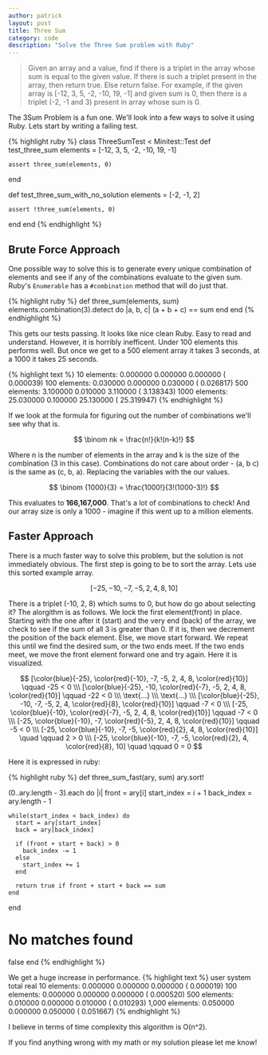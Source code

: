 ```yaml
---
author: patrick
layout: post
title: Three Sum
category: code
description: "Solve the Three Sum problem with Ruby"
---
```

> Given an array and a value, find if there is a triplet in the array whose sum
> is equal to the given value. If there is such a triplet present in the array,
> then return true. Else return false. For example, if the given array is [-12,
> 3, 5, -2, -10, 19, -1] and given sum is 0, then there is a triplet (-2, -1
> and 3) present in array whose sum is 0.

The 3Sum Problem is a fun one. We'll look into a few ways to solve it using
Ruby. Lets start by writing a failing test.

{% highlight ruby %}
class ThreeSumTest < Minitest::Test
  def test_three_sum
    elements = [-12, 3, 5, -2, -10, 19, -1]

    assert three_sum(elements, 0)
  end

  def test_three_sum_with_no_solution
    elements = [-2, -1, 2]

    assert !three_sum(elements, 0)
  end
end
{% endhighlight %}

## Brute Force Approach
One possible way to solve this is to generate every unique combination of
elements and see if any of the combinations evaluate to the given sum. Ruby's
`Enumerable` has a `#combination` method that will do just that.

{% highlight ruby %}
def three_sum(elements, sum)
  elements.combination(3).detect do |a, b, c|
    (a + b + c) == sum
  end
end
{% endhighlight %}

This gets our tests passing. It looks like nice clean Ruby. Easy to read and
understand. However, it is horribly inefficent. Under 100 elements this
performs well. But once we get to a 500 element array it takes 3 seconds, at a
1000 it takes 25 seconds.

{% highlight text %}
10 elements:   0.000000    0.000000   0.000000 (  0.000039)
100 elements:  0.030000    0.000000   0.030000 (  0.026817)
500 elements:  3.100000    0.010000   3.110000 (  3.138343)
1000 elements: 25.030000   0.100000  25.130000 ( 25.319947)
{% endhighlight %}

If we look at the formula for figuring out the number of combinations we'll see
why that is.

$$
\binom nk = \frac{n!}{k!(n-k)!}
$$

Where n is the number of elements in the array and k is the size of the
combination (3 in this case). Combinations do not care about order - (a, b c)
is the same as (c, b, a). Replacing the variables with the our values.

$$
\binom {1000}{3} = \frac{1000!}{3!(1000-3)!}
$$


This evaluates to **166,167,000**. That's a lot of combinations to check! And
our array size is only a 1000 - imagine if this went up to a million elements.


## Faster Approach
There is a much faster way to solve this problem, but the solution is not
immediately obvious. The first step is going to be to sort the array. Lets use
this sorted example array.

$$
[-25, -10, -7, -5, 2, 4, 8, 10]
$$

There is a triplet (-10, 2, 8) which sums to 0, but how do go about selecting
it? The alorgithm is as follows.  We lock the first element(front) in place.
Starting with the one after it (start) and the very end (back) of the array, we
check to see if the sum of all 3 is greater than 0. If it is, then we decrement
the position of the back element. Else, we move start forward. We repeat
this until we find the desired sum, or the two ends meet. If the two ends meet,
we move the front element forward one and try again. Here it is visualized.

$$
[\color{blue}{-25}, \color{red}{-10}, -7, -5, 2, 4, 8, \color{red}{10}] \qquad -25 < 0
\\\
[\color{blue}{-25}, -10, \color{red}{-7}, -5, 2, 4, 8, \color{red}{10}] \qquad -22 < 0
\\\
\text{...}
\\\
\text{...}
\\\
[\color{blue}{-25}, -10, -7, -5, 2, 4, \color{red}{8}, \color{red}{10}] \qquad -7 < 0
\\\
[-25, \color{blue}{-10}, \color{red}{-7}, -5, 2, 4, 8, \color{red}{10}] \qquad -7 < 0
\\\
[-25, \color{blue}{-10}, -7, \color{red}{-5}, 2, 4, 8, \color{red}{10}] \qquad -5 < 0
\\\
[-25, \color{blue}{-10}, -7, -5, \color{red}{2}, 4, 8, \color{red}{10}] \quad \qquad 2 > 0
\\\
[-25, \color{blue}{-10}, -7, -5, \color{red}{2}, 4, \color{red}{8}, 10] \quad \qquad 0 = 0
$$

Here it is expressed in ruby:

{% highlight ruby %}
def three_sum_fast(ary, sum)
  ary.sort!

  (0..ary.length - 3).each do |i|
    front = ary[i]
    start_index = i + 1
    back_index = ary.length - 1

    while(start_index < back_index) do
      start = ary[start_index]
      back = ary[back_index]

      if (front + start + back) > 0
        back_index -= 1
      else
        start_index += 1
      end

      return true if front + start + back == sum
    end
  end

  # No matches found
  false
end
{% endhighlight %}


We get a huge increase in performance.
{% highlight text %}
user             system     total      real
10 elements:     0.000000   0.000000   0.000000 (  0.000019)
100 elements:    0.000000   0.000000   0.000000 (  0.000520)
500 elements:    0.010000   0.000000   0.010000 (  0.010293)
1,000 elements:  0.050000   0.000000   0.050000 (  0.051667)
{% endhighlight %}

I believe in terms of time complexity this algorithm is O(n^2).

If you find anything wrong with my math or my solution please let me know!
